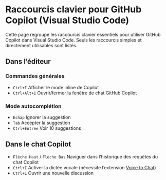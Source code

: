# Raccourcis clavier pour GitHub Copilot (Visual Studio Code)

Cette page regroupe les raccourcis clavier essentiels pour utiliser GitHub Copilot dans Visual Studio Code. Seuls les raccourcis simples et directement utilisables sont listés.

## Dans l’éditeur

### Commandes générales

- `Ctrl+I` Afficher le mode inline de Copilot
- `Ctrl+Alt+I` Ouvrir/fermer la fenêtre de chat GitHub Copilot

### Mode autocomplétion

- `Échap` Ignorer la suggestion
- `Tab` Accepter la suggestion
- `Ctrl+Entrée` Voir 10 suggestions

## Dans le chat Copilot

- `Flèche Haut` / `Flèche Bas` Naviguer dans l’historique des requêtes du chat Copilot
- `Ctrl+I` Activer la dictée vocale (nécessite l’extension [Voice to Chat](https://marketplace.visualstudio.com/items?itemName=yashint.speech-to-chat))
- `Ctrl+L` Ouvrir une nouvelle discussion
